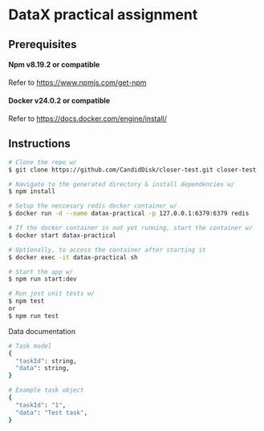 # DataX practical assignment


## Prerequisites

#### Npm v8.19.2 or compatible

Refer to https://www.npmjs.com/get-npm

#### Docker v24.0.2 or compatible

Refer to https://docs.docker.com/engine/install/

## Instructions

``` bash
# Clone the repo w/ 
$ git clone https://github.com/CandidDisk/closer-test.git closer-test

# Navigate to the generated directory & install dependencies w/
$ npm install

# Setup the neccesary redis docker container w/
$ docker run -d --name datax-practical -p 127.0.0.1:6379:6379 redis

# If the docker container is not yet running, start the container w/
$ docker start datax-practical

# Optionally, to access the container after starting it
$ docker exec -it datax-practical sh

# Start the app w/
$ npm run start:dev

# Run jest unit tests w/
$ npm test 
or
$ npm run test
```

Data documentation

``` bash
# Task model
{ 
  "taskId": string,
  "data": string,
}

# Example task object
{ 
  "taskId": "1",
  "data": "Test task",
}
```
